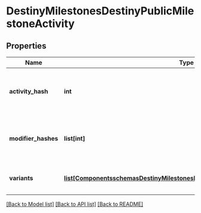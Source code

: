 # DestinyMilestonesDestinyPublicMilestoneActivity

## Properties
Name | Type | Description | Notes
------------ | ------------- | ------------- | -------------
**activity_hash** | **int** | The hash identifier of the activity that&#39;s been chosen to be considered the canonical \&quot;conceptual\&quot; activity definition.  This may have many variants, defined herein. | [optional] 
**modifier_hashes** | **list[int]** | The activity may have 0-to-many modifiers: if it does, this will contain the hashesto the DestinyActivityModifierDefinition that defines the modifier being applied. | [optional] 
**variants** | [**list[ComponentsschemasDestinyMilestonesDestinyPublicMilestoneActivityVariant]**](ComponentsschemasDestinyMilestonesDestinyPublicMilestoneActivityVariant.md) | Every relevant variation of this conceptual activity, including the conceptual activity itself,have variants defined here. | [optional] 

[[Back to Model list]](../README.md#documentation-for-models) [[Back to API list]](../README.md#documentation-for-api-endpoints) [[Back to README]](../README.md)


